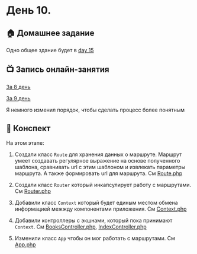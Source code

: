
# День 10.

## :house: Домашнее задание

Одно общее здание будет в [day 15](../day-15)

## :tv: Запись онлайн-занятия
[За 8 день](https://zoom.us/rec/share/-tUlIqPI7k9OSNbL9n3AdqQbDrX8X6a81iYc_fFZxRvFpncucXfpcema4wfdxeEb?startTime=1585574434000)

[За 9 день](https://zoom.us/rec/share/5f5PJZvdxE5OQY3s7wLZRpQvAIvZX6a80CMd-PsMyR3wbOh3ztP1QQtVmM6STuvp?startTime=1585662802000)

Я немного изменил порядок, чтобы сделать процесс более понятным

## :scroll: Конспект

На этом этапе:

1. Создали класс `Route` для хранения данных о маршруте. Маршрут умеет создавать регулярное выражение на основе полученного шаблона, сравнивать url c этим шаблоном и извлекать параметры маршрута. А также формировать url для маршрута. См [Route.php](./Core/Route.php)

1. Создали класс `Router` который инкапсулирует работу с маршрутами. См [Router.php](./Core/Router.php)

1. Добавили класс `Context` который будет единым местом обмена информацией межжду компонентами приложения. См [Context.php](./Core/Context.php) 

1. Добавили контроллеры c экшнами, который пока принимают `Context`. См [BooksController.php](./Controllers/BooksController.php), [IndexController.php](./Controllers/IndexController.php) 

1. Изменили класс `App` чтобы он мог работать с маршрутами. См [App.php](./Core/App.php) 
